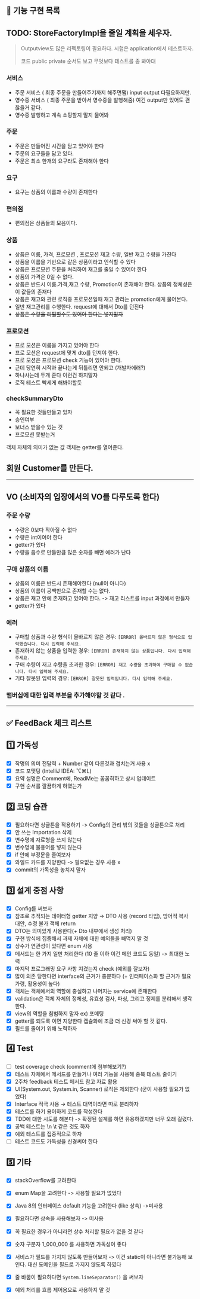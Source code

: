 ## 🔧 기능 구현 목록

## TODO: StoreFactoryImpl을 줄일 계획을 세우자.


>Outputview도 많은 리펙토링이 필요하다. 시험은 application에서 테스트하자.
>
> 코드 public private 순서도 보고 무엇보다 테스트를 좀 봐야대
### 서비스 
- 주문 서비스 ( 최종 주문을 만들어주기까지 해주면됌) input output 다필요하지만.
- 영수증 서비스 ( 최종 주문을 받아서 영수증을 발행해줌) 여긴 output만 있어도 괜찮을거 같다.
- 영수증 발행하고 계속 쇼핑할지 말지 물어봐

### 주문

- 주문은 만들어진 시간을 담고 있어야 한다
- 주문의 요구들을 담고 있다.
- 주문은 최소 한개의 요구라도 존재해야 한다



### 요구

- 요구는 상품의 이름과 수량이 존재한다


### 편의점
- 편의점은 상품들의 모음이다.

### 상품

- 상품은 이름, 가격, 프로모션 , 프로모션 재고 수량, 일반 재고 수량을 가진다 
- 상품을 이름을 기반으로 같은 상품이라고 인식할 수 있다
- 상품은 프로모션 주문을 처리하여 재고를 줄일 수 있어야 한다
- 상품의 가격은 0일 수 없다.
- 상품은 반드시 이름.가격,재고 수량, Promotion이 존재해야 한다. 상품의 정체성은 이 값들의 존재다
- 상품은 재고와 관련 로직중 프로모션일때 재고 관리는 promotion에게 물어본다.
- 일반 재고관리를 수행한다. request에 대해서 Dto를 던진다
- ~~상품은 수량을 리필할수도 있어야 한다는 넣지말자~~

### 프로모션

- 프로 모션은 이름을 가지고 있어야 한다
- 프로 모션은 request에 맞게 dto를 던져야 한다.
- 프로 모션은 프로모션 check 기능이 있어야 한다.
- 근데 당연히 시작과 끝나는게 뒤틀리면 안되고 (개발자에러?)
- 하나사는데 두개 준다 이런건 하지말자
- 로직 테스트 빡세게 해봐야할듯

### checkSummaryDto

- 꼭 필요한 것들만들고 있자
- 승인여부
- 보너스 받을수 있는 것
- 프로모션 못받는거

객체 자체의 의미가 없는 값 객체는 getter를 열어준다.

## 회원 Customer를 만든다.

---
## VO (소비자의 입장에서의 VO를 다루도록 한다) 
### 주문 수량

- 수량은 0보다 작아질 수 없다
- 수량은 int이여야 한다
- getter가 있다
- 수량을 음수로 만들만큼 많은 숫자를 빼면 에러가 난다

### 구매 상품의 이름

- 상품의 이름은 반드시 존재해야한다 (null이 아니다)
- 상품의 이름이 공백만으로 존재할 수는 없다.
- 상품은 재고 안에 존재하고 있어야 한다. -> 재고 리스트를 input 과정에서 만들자
- getter가 있다

### 에러
- 구매할 상품과 수량 형식이 올바르지 않은 경우: `[ERROR] 올바르지 않은 형식으로 입력했습니다. 다시 입력해 주세요.`
- 존재하지 않는 상품을 입력한 경우: `[ERROR] 존재하지 않는 상품입니다. 다시 입력해 주세요.`
- 구매 수량이 재고 수량을 초과한 경우: `[ERROR] 재고 수량을 초과하여 구매할 수 없습니다. 다시 입력해 주세요.`
- 기타 잘못된 입력의 경우: `[ERROR] 잘못된 입력입니다. 다시 입력해 주세요.`

### 


### 맴버십에 대한 입력 부분을 추가해야할 것 같다 .

---

## ✅ FeedBack 체크 리스트

## 1️⃣ 가독성

- [x]  작명의 의미 전달력 + Number 같이 다른것과 겹치는거 사용 x
- [x]  코드 포맷팅 (IntelliJ IDEA: ⌥⌘L)
- [x]  요약 설명은 Comment에, ReadMe는 꼼꼼히하고 상시 업데이트
- [x]  구현 순서를 깔끔하게 하였는가

## 2️⃣ 코딩 습관

- [x]  필요하다면 싱글톤을 적용하기 -> Config의 관리 밖의 것들을 싱글톤으로 처리
- [x]  안 쓰는 Importation 삭제
- [x]  변수명에 자료형을 쓰지 않는다
- [x]  변수명에 불용어를 넣지 않는다
- [x]  if 안에 부정문을 줄여보자
- [x]  와일드 카드를 지양한다 -> 필요없는 경우 사용 x
- [x]  commit의 가독성을 놓치지 말자

## 3️⃣ 설계 중점 사항

- [x]  Config를 써보자
- [x]  참조로 추적되는 데이터형 getter 지양 → DTO 사용 (record 타입), 방어적 복사 대안, 수정 불가 객체 return
- [x]  DTO는 의미있게 사용한다(+ Dto 내부에서 생성 처리)
- [x]  구현 방식에 집중해서 과제 자체에 대한 예외들을 빼먹지 말 것
- [x]  상수가 연관성이 있다면 enum 사용
- [x]  메서드는 한 가지 일만 처리한다 (10 줄 이하 이건 메인 코드도 동일) -> 최대한 노력
- [x]  마지막 프로그래밍 요구 사항 지켰는지 check (예외를 잘보자)
- [x]  많이 의존 당한다면 interface의 근거가 충분하다 (+ 인터페이스화 할 근거가 필요 가령, 활용성이 높다) 
- [x]  객체는 객체에서의 역할에 충실하고 나머지는 service에 존재한다
- [x]  validation은 객체 자체의 정체성, 유효성 검사, 파싱, 그리고 정제를 분리해서 생각한다.
- [x]  view의 역할을 침범하지 말자 ex) 포메팅
- [x]  getter를 되도록 이면 지양한다 캡슐화에 조금 더 신경 써야 할 것 같다.
- [x]  필드를 줄이기 위해 노력하자

## 4️⃣ Test

- [ ]  test coverage check (comment에 첨부해보기?)
- [x]  테스트 자체에서 메서드를 만들거나 여러 기능을 사용해 중복 테스트 줄이기
- [x]  2주차 feedback 테스트 메서드 참고 자료 활용
- [x]  UI(System.out, System.in, Scanner) 로직은 제외한다 (굳이 사용할 필요가 없었다)
- [x]  Interface 적극 사용 → 테스트 대역이라면 따로 분리하자
- [x]  테스트를 하기 용이하게 코드를 작성한다
- [x]  TDD에 대한 시도를 해본다 -> 확정된 설계를 하면 유용하겠지만 너무 오래 걸렸다.
- [x]  공백 테스트는 \n \t 같은 것도 하자
- [x]  예외 테스트를 집중적으로 하자
- [ ]  테스트 코드도 가독성을 신경써야 한다

## 5️⃣ 기타

- [x]  stackOverflow를 고려한다
- [x]  enum Map을 고려한다 -> 사용할 필요가 없었다
- [x]  Java 8의 인터페이스 default 기능을 고려한다 (like 상속) ->미사용
- [x]  필요하다면 상속을 사용해보자 -> 미사용
- [x]  꼭 필요한 경우가 아니라면 상수 처리할 필요가 없을 것 같다
- [x]  숫자 구분자 1_000_000 를 사용하면 가독성이 좋다
- [x]  서비스가 필드를 가지지 않도록 만들어보자 -> 이건 static이 아니라면 불가능해 보인다. 대신 도메인을 필드로 가지지 않도록 하였다
- [x]  줄 바꿈이 필요하다면 `System.lineSeparator()` 을 써보자
- [x]  예외 처리를 흐름 제어용으로 사용하지 말 것


